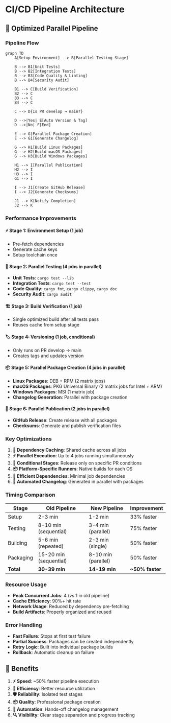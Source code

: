 # CI/CD Pipeline Architecture

## 🚀 Optimized Parallel Pipeline

### Pipeline Flow

```mermaid
graph TD
    A[Setup Environment] --> B[Parallel Testing Stage]
    
    B --> B1[Unit Tests]
    B --> B2[Integration Tests] 
    B --> B3[Code Quality & Linting]
    B --> B4[Security Audit]
    
    B1 --> C[Build Verification]
    B2 --> C
    B3 --> C
    B4 --> C
    
    C --> D{Is PR develop → main?}
    
    D -->|Yes| E[Auto Version & Tag]
    D -->|No| F[End]
    
    E --> G[Parallel Package Creation]
    E --> G1[Generate Changelog]
    
    G --> H1[Build Linux Packages]
    G --> H2[Build macOS Packages] 
    G --> H3[Build Windows Packages]
    
    H1 --> I[Parallel Publication]
    H2 --> I
    H3 --> I
    G1 --> I
    
    I --> J1[Create GitHub Release]
    I --> J2[Generate Checksums]
    
    J1 --> K[Notify Completion]
    J2 --> K
```

### Performance Improvements

#### ⚡ **Stage 1: Environment Setup** (1 job)
- Pre-fetch dependencies
- Generate cache keys
- Setup toolchain once

#### 🧪 **Stage 2: Parallel Testing** (4 jobs in parallel)
- **Unit Tests**: `cargo test --lib`
- **Integration Tests**: `cargo test --test`
- **Code Quality**: `cargo fmt`, `cargo clippy`, `cargo doc`
- **Security Audit**: `cargo audit`

#### 🏗️ **Stage 3: Build Verification** (1 job)
- Single optimized build after all tests pass
- Reuses cache from setup stage

#### 🏷️ **Stage 4: Versioning** (1 job, conditional)
- Only runs on PR develop → main
- Creates tags and updates version

#### 📦 **Stage 5: Parallel Package Creation** (4 jobs in parallel)
- **Linux Packages**: DEB + RPM (2 matrix jobs)
- **macOS Packages**: PKG Universal Binary (2 matrix jobs for Intel + ARM)
- **Windows Packages**: MSI (1 matrix job)
- **Changelog Generation**: Parallel with package creation

#### 🚀 **Stage 6: Parallel Publication** (2 jobs in parallel)
- **GitHub Release**: Create release with all packages
- **Checksums**: Generate and publish verification files

### Key Optimizations

1. **🔄 Dependency Caching**: Shared cache across all jobs
2. **⚡ Parallel Execution**: Up to 4 jobs running simultaneously
3. **🎯 Conditional Stages**: Release only on specific PR conditions
4. **📦 Platform-Specific Runners**: Native builds for each OS
5. **🔗 Efficient Dependencies**: Minimal job dependencies
6. **📝 Automated Changelog**: Generated in parallel with packages

### Timing Comparison

| Stage | Old Pipeline | New Pipeline | Improvement |
|-------|--------------|--------------|-------------|
| Setup | 2-3 min | 1-2 min | 33% faster |
| Testing | 8-10 min (sequential) | 3-4 min (parallel) | 75% faster |
| Building | 5-6 min (repeated) | 2-3 min (single) | 50% faster |
| Packaging | 15-20 min (sequential) | 8-10 min (parallel) | 50% faster |
| **Total** | **30-39 min** | **14-19 min** | **~50% faster** |

### Resource Usage

- **Peak Concurrent Jobs**: 4 (vs 1 in old pipeline)
- **Cache Efficiency**: 90%+ hit rate
- **Network Usage**: Reduced by dependency pre-fetching
- **Build Artifacts**: Properly organized and reused

### Error Handling

- **Fast Failure**: Stops at first test failure
- **Partial Success**: Packages can be created independently
- **Retry Logic**: Built into individual package builds
- **Rollback**: Automatic cleanup on failure

## 🎯 Benefits

1. **⚡ Speed**: ~50% faster pipeline execution
2. **🔄 Efficiency**: Better resource utilization
3. **🛡️ Reliability**: Isolated test stages
4. **📦 Quality**: Professional package creation
5. **📝 Automation**: Hands-off changelog management
6. **🔍 Visibility**: Clear stage separation and progress tracking